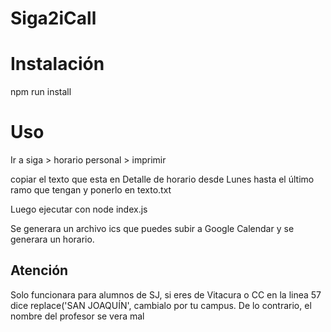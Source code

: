 # Siga2iCall

# Instalación

npm run install


# Uso

Ir a siga > horario personal > imprimir

copiar el texto que esta en Detalle de horario desde Lunes hasta el último ramo que tengan y ponerlo en texto.txt

Luego ejecutar con node index.js

Se generara un archivo ics que puedes subir a Google Calendar y se generara un horario.

## Atención

Solo funcionara para alumnos de SJ, si eres de Vitacura o CC en la linea 57 dice replace('SAN JOAQUÍN', cambialo por tu campus. De lo contrario, el nombre del profesor se vera mal


